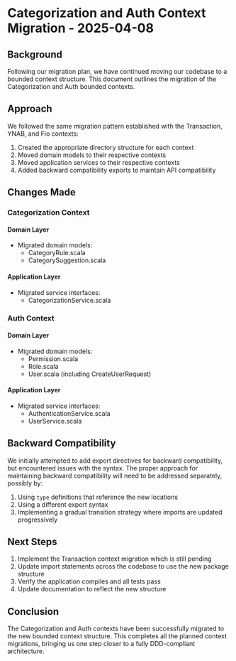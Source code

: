 # Categorization and Auth Context Migration - 2025-04-08

## Background

Following our migration plan, we have continued moving our codebase to a bounded context structure. This document outlines the migration of the Categorization and Auth bounded contexts.

## Approach

We followed the same migration pattern established with the Transaction, YNAB, and Fio contexts:

1. Created the appropriate directory structure for each context
2. Moved domain models to their respective contexts
3. Moved application services to their respective contexts
4. Added backward compatibility exports to maintain API compatibility

## Changes Made

### Categorization Context

#### Domain Layer
- Migrated domain models:
  - CategoryRule.scala
  - CategorySuggestion.scala

#### Application Layer
- Migrated service interfaces:
  - CategorizationService.scala

### Auth Context

#### Domain Layer
- Migrated domain models:
  - Permission.scala
  - Role.scala
  - User.scala (including CreateUserRequest)

#### Application Layer
- Migrated service interfaces:
  - AuthenticationService.scala
  - UserService.scala

## Backward Compatibility

We initially attempted to add export directives for backward compatibility, but encountered issues with the syntax. The proper approach for maintaining backward compatibility will need to be addressed separately, possibly by:

1. Using `type` definitions that reference the new locations
2. Using a different export syntax
3. Implementing a gradual transition strategy where imports are updated progressively

## Next Steps

1. Implement the Transaction context migration which is still pending
2. Update import statements across the codebase to use the new package structure
3. Verify the application compiles and all tests pass
4. Update documentation to reflect the new structure

## Conclusion

The Categorization and Auth contexts have been successfully migrated to the new bounded context structure. This completes all the planned context migrations, bringing us one step closer to a fully DDD-compliant architecture.